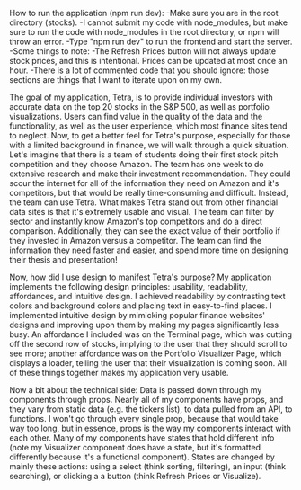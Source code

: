 How to run the application (npm run dev):
-Make sure you are in the root directory (stocks).
-I cannot submit my code with node_modules,
but make sure to run the code with node_modules in the root directory,
or npm will throw an error.
-Type "npm run dev" to run the frontend and start the server.
-Some things to note:
-The Refresh Prices button will not always update stock prices, and this is
intentional. Prices can be updated at most once an hour.
-There is a lot of commented code that you should ignore: those sections
are things that I want to iterate upon on my own.


The goal of my application, Tetra, is to provide individual investors with
accurate data on the top 20 stocks in the S&P 500, as well as portfolio
visualizations. Users can find value in the quality of the data and the
functionality, as well as the user experience, which most finance sites
tend to neglect.
Now, to get a better feel for Tetra's purpose, especially for those with
a limited background in finance, we will walk through a quick situation.
Let's imagine that there is a team of students doing their first stock pitch
competition and they choose Amazon. The team has one week to
do extensive research and make their investment recommendation. 
They could scour the internet for all of the information they need 
on Amazon and it's competitors, but that would be
really time-consuming and difficult. Instead, the team can use Tetra.
What makes Tetra stand out from other financial data sites is that it's
extremely usable and visual. The team can filter by sector and instantly
know Amazon's top competitors and do a direct comparison. Additionally,
they can see the exact value of their portfolio if they invested in Amazon
versus a competitor. The team can find the information they need faster and
easier, and spend more time on designing their thesis and presentation!

Now, how did I use design to manifest Tetra's purpose?
My application implements the following design principles: usability,
readability, affordances, and intuitive design. I achieved readability by
contrasting text colors and background colors and placing text in easy-to-find
places. I implemented intuitive design by mimicking popular finance websites'
designs and improving upon them by making my pages significantly less busy. An
affordance I included was on the Terminal page, which was cutting off the
second row of stocks, implying to the user that they should scroll to see more;
another affordance was on the Portfolio Visualizer Page, which displays a
loader, telling the user that their visualization is coming soon. All of these
things together makes my application very usable.

Now a bit about the technical side:
Data is passed down through my components through props. Nearly all of my
components have props, and they vary from static data (e.g. the tickers list),
to data pulled from an API, to functions. I won't go through every
single prop, because that would take way too long, but in essence, props is the
way my components interact with each other.
Many of my components have states that hold different info (note my Visualizer
component does have a state, but it's formatted differently because it's a
functional component). States are changed by mainly these actions: using a
select (think sorting, filtering), an input (think searching), or clicking a
a button (think Refresh Prices or Visualize).
